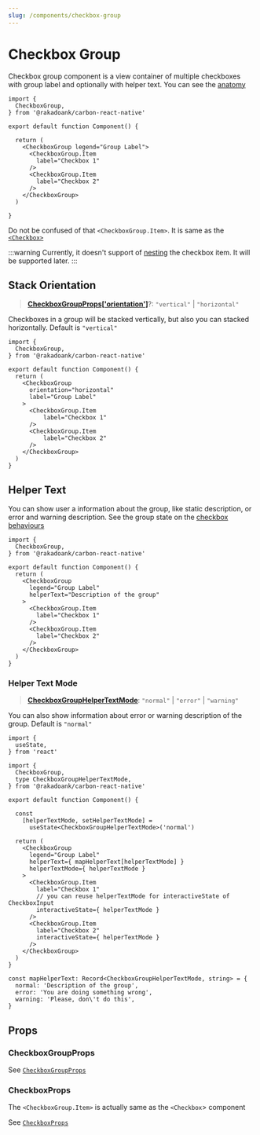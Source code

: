 ```yaml
---
slug: /components/checkbox-group
---
```


# Checkbox Group

Checkbox group component is a view container of multiple checkboxes with group label and optionally with helper text. You can see the [anatomy](https://carbondesignsystem.com/components/checkbox/usage/#anatomy)

```tsx
import {
  CheckboxGroup,
} from '@rakadoank/carbon-react-native'

export default function Component() {

  return (
    <CheckboxGroup legend="Group Label">
      <CheckboxGroup.Item
        label="Checkbox 1"
      />
      <CheckboxGroup.Item
        label="Checkbox 2"
      />
    </CheckboxGroup>
  )

}
```

Do not be confused of that `<CheckboxGroup.Item>`. It is same as the [`<Checkbox>`](./index.md)

:::warning
Currently, it doesn't support of [nesting](https://carbondesignsystem.com/components/checkbox/usage/#nesting) the checkbox item. It will be supported later.
:::

## Stack Orientation

> [**CheckboxGroupProps['orientation']**](../../definitions/interfaces/CheckboxGroupProps.md#orientation)?: `"vertical"` \| `"horizontal"`

Checkboxes in a group will be stacked vertically, but also you can stacked horizontally. Default is `"vertical"`

```tsx
import {
  CheckboxGroup,
} from '@rakadoank/carbon-react-native'

export default function Component() {
  return (
    <CheckboxGroup
      orientation="horizontal"
      label="Group Label"
    >
      <CheckboxGroup.Item
          label="Checkbox 1"
      />
      <CheckboxGroup.Item
          label="Checkbox 2"
      />
    </CheckboxGroup>
  )
}
```

## Helper Text

You can show user a information about the group, like static description, or error and warning description. See the group state on the [checkbox behaviours](https://carbondesignsystem.com/components/checkbox/usage/#behaviors)

```tsx
import {
  CheckboxGroup,
} from '@rakadoank/carbon-react-native'

export default function Component() {
  return (
    <CheckboxGroup
      legend="Group Label"
      helperText="Description of the group"
    >
      <CheckboxGroup.Item
        label="Checkbox 1"
      />
      <CheckboxGroup.Item
        label="Checkbox 2"
      />
    </CheckboxGroup>
  )
}
```

### Helper Text Mode

> [**CheckboxGroupHelperTextMode**](../../definitions/type-aliases/CheckboxGroupHelperTextMode.md): `"normal"` \| `"error"` \| `"warning"`

You can also show information about error or warning description of the group. Default is `"normal"`

```tsx
import {
  useState,
} from 'react'

import {
  CheckboxGroup,
  type CheckboxGroupHelperTextMode,
} from '@rakadoank/carbon-react-native'

export default function Component() {

  const
    [helperTextMode, setHelperTextMode] =
      useState<CheckboxGroupHelperTextMode>('normal')

  return (
    <CheckboxGroup
      legend="Group Label"
      helperText={ mapHelperText[helperTextMode] }
      helperTextMode={ helperTextMode }
    >
      <CheckboxGroup.Item
        label="Checkbox 1"
        // you can reuse helperTextMode for interactiveState of CheckboxInput
        interactiveState={ helperTextMode }
      />
      <CheckboxGroup.Item
        label="Checkbox 2"
        interactiveState={ helperTextMode }
      />
    </CheckboxGroup>
  )
}

const mapHelperText: Record<CheckboxGroupHelperTextMode, string> = {
  normal: 'Description of the group',
  error: 'You are doing something wrong',
  warning: 'Please, don\'t do this',
}
```

## Props

### CheckboxGroupProps

See [`CheckboxGroupProps`](../../definitions/interfaces/CheckboxGroupProps.md)

### CheckboxProps

The `<CheckboxGroup.Item>` is actually same as the `<Checkbox`> component

See [`CheckboxProps`](../../definitions/interfaces/CheckboxProps.md)